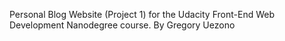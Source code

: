Personal Blog Website (Project 1) for the Udacity Front-End Web Development Nanodegree course.
By Gregory Uezono
